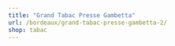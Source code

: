 ```yaml
---
title: "Grand Tabac Presse Gambetta"
url: /bordeaux/grand-tabac-presse-gambetta-2/
shop: tabac
---
```

